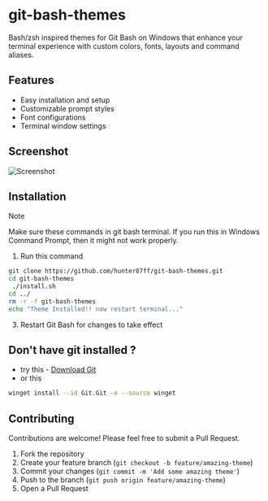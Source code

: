 # git-bash-themes

Bash/zsh inspired themes for Git Bash on Windows that enhance your terminal experience with custom colors, fonts, layouts and command aliases.

## Features
- Easy installation and setup
- Customizable prompt styles
- Font configurations
- Terminal window settings

## Screenshot
![Screenshot](https://github.com/user-attachments/assets/9c7f300c-cb45-4584-8d9a-d760ea8d0607)



## Installation
 > [!NOTE]
 > Make sure these commands in git bash terminal. If you run this in Windows Command Prompt, then it  might not work properly.

1. Run this command
```bash
git clone https://github.com/hunter87ff/git-bash-themes.git
cd git-bash-themes
 ./install.sh
cd ../
rm -r -f git-bash-themes
echo "Theme Installed!! now restart terminal..."
```

3. Restart Git Bash for changes to take effect



## Don't have git installed ?
- try this -
[Download Git](https://git-scm.com/downloads/win)
- or this 
```sh
winget install --id Git.Git -e --source winget
```


## Contributing

Contributions are welcome! Please feel free to submit a Pull Request.

1. Fork the repository
2. Create your feature branch (`git checkout -b feature/amazing-theme`)
3. Commit your changes (`git commit -m 'Add some amazing theme'`)
4. Push to the branch (`git push origin feature/amazing-theme`)
5. Open a Pull Request

